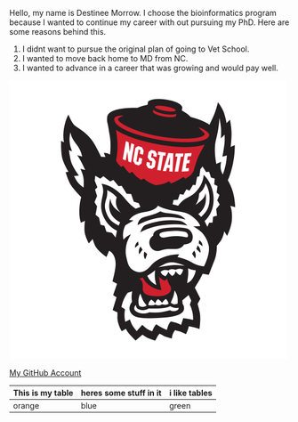 Hello, my name is Destinee Morrow.
I choose the bioinformatics program because I wanted to continue my career with out pursuing my PhD.
Here are some reasons behind this.
1. I didnt want to pursue the original plan of going to Vet School.
1. I wanted to move back home to MD from NC.
1. I wanted to advance in a career that was growing and would pay well. 

![NCSU Mascot](/files/tuffy.png) 

[My GitHub Account](https://github.com/destsummer)

This is my table | heres some stuff in it | i like tables
------|--------|--------
orange | blue | green
